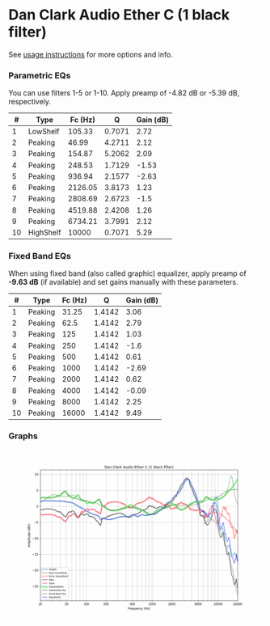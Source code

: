 # Dan Clark Audio Ether C (1 black filter)
See [usage instructions](https://github.com/jaakkopasanen/AutoEq#usage) for more options and info.

### Parametric EQs
You can use filters 1-5 or 1-10. Apply preamp of -4.82 dB or -5.39 dB, respectively.

|   # | Type      |   Fc (Hz) |      Q |   Gain (dB) |
|-----|-----------|-----------|--------|-------------|
|   1 | LowShelf  |    105.33 | 0.7071 |        2.72 |
|   2 | Peaking   |     46.99 | 4.2711 |        2.12 |
|   3 | Peaking   |    154.87 | 5.2062 |        2.09 |
|   4 | Peaking   |    248.53 | 1.7129 |       -1.53 |
|   5 | Peaking   |    936.94 | 2.1577 |       -2.63 |
|   6 | Peaking   |   2126.05 | 3.8173 |        1.23 |
|   7 | Peaking   |   2808.69 | 2.6723 |       -1.5  |
|   8 | Peaking   |   4519.88 | 2.4208 |        1.26 |
|   9 | Peaking   |   6734.21 | 3.7991 |        2.12 |
|  10 | HighShelf |  10000    | 0.7071 |        5.29 |

### Fixed Band EQs
When using fixed band (also called graphic) equalizer, apply preamp of **-9.63 dB** (if available) and set gains manually with these parameters.

|   # | Type    |   Fc (Hz) |      Q |   Gain (dB) |
|-----|---------|-----------|--------|-------------|
|   1 | Peaking |     31.25 | 1.4142 |        3.06 |
|   2 | Peaking |     62.5  | 1.4142 |        2.79 |
|   3 | Peaking |    125    | 1.4142 |        1.03 |
|   4 | Peaking |    250    | 1.4142 |       -1.6  |
|   5 | Peaking |    500    | 1.4142 |        0.61 |
|   6 | Peaking |   1000    | 1.4142 |       -2.69 |
|   7 | Peaking |   2000    | 1.4142 |        0.62 |
|   8 | Peaking |   4000    | 1.4142 |       -0.09 |
|   9 | Peaking |   8000    | 1.4142 |        2.25 |
|  10 | Peaking |  16000    | 1.4142 |        9.49 |

### Graphs
![](./Dan%20Clark%20Audio%20Ether%20C%20(1%20black%20filter).png)
